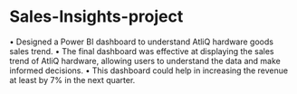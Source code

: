# Sales-Insights-project
• Designed a Power BI dashboard to understand AtliQ hardware goods sales trend. • The final dashboard was effective at displaying the sales trend of AtliQ hardware, allowing users to understand  the data and make informed decisions. • This dashboard could help in increasing the revenue at least by 7% in the next quarter. 
